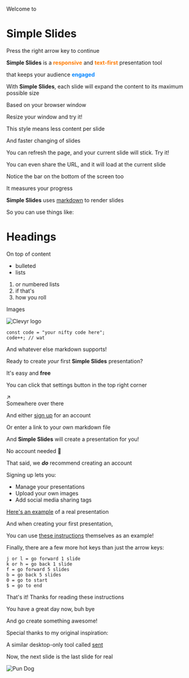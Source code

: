 Welcome to
# Simple Slides
Press the right arrow key
to continue

**Simple Slides** is a <span style="color: #ff7b00">**responsive**</span> and
<span style="color: #ff7b00">**text-first**</span> presentation tool

that keeps your audience <span style="color: #0084ff;">**engaged**</span>

With **Simple Slides**, each slide will expand
the content to its
maximum possible size

Based on your browser window

Resize your window and try it!

This style means less content
per slide

And faster changing of slides

You can refresh the page,
and your current slide will stick. Try it!

You can even share the URL,
and it will load at the current slide

Notice the bar on the bottom
of the screen too

It measures your progress

**Simple Slides** uses
[markdown](https://www.markdownguide.org/) to render slides

So you can use things like:

# Headings
On top of content

- bulleted
- lists

1. or numbered lists
1. if that's
1. how you roll

Images

![Clevyr logo](/images/clevyr.png)

```
const code = "your nifty code here";
code++; // wat
```

And whatever else
markdown supports!

Ready to create *your* first
**Simple Slides** presentation?

It's easy and **free**

You can click that settings button in the top right corner

<span>&#8599;&#65039;</span>
<br />Somewhere over there

And either [sign up](/register) for an account

Or enter a link to your own markdown file

And **Simple Slides** will create a presentation for you!

No account needed
<span>&#127881;</span>

That said, we ***do*** recommend creating an account

Signing up lets you:

* Manage your presentations
* Upload your own images
* Add social media sharing tags

[Here's an example](https://v2.simpleslides.dev/thecodeboss/why-give-talks)
of a real presentation

And when creating your first presentation,

You can use [these instructions](/instructions.md) themselves as an example!

Finally, there are a few more
hot keys than just the arrow keys:

```
j or l = go forward 1 slide
k or h = go back 1 slide
f = go forward 5 slides
b = go back 5 slides
0 = go to start
$ = go to end
```

That's it! Thanks for reading
these instructions

You have a great
day now, buh bye

And go create something awesome!

Special thanks to my
original inspiration:

A similar desktop-only tool
called [sent](https://tools.suckless.org/sent/)

Now, the next slide is
the last slide for real

![Pun Dog](/images/pun-dog.jpg)
